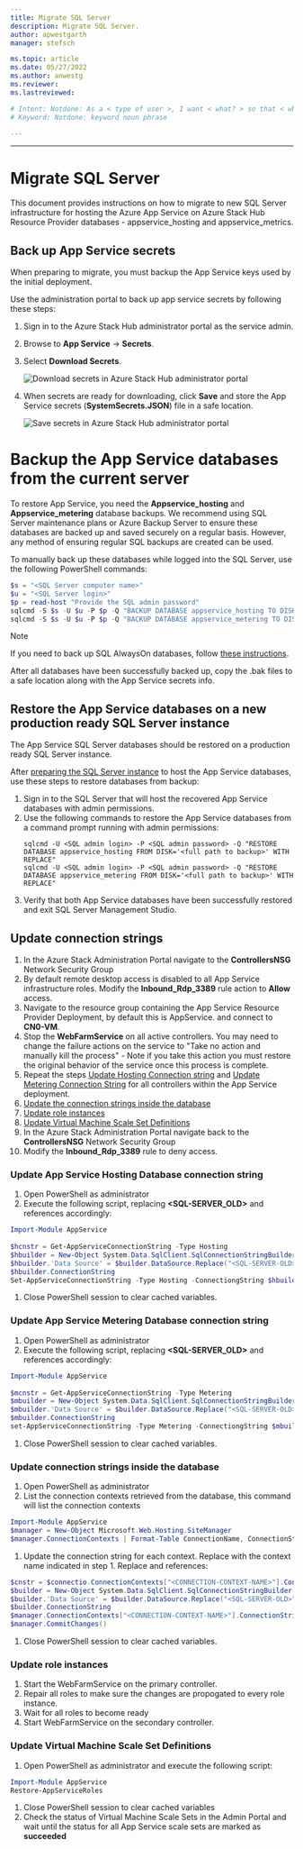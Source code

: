 ```yaml
---
title: Migrate SQL Server  
description: Migrate SQL Server.
author: apwestgarth
manager: stefsch

ms.topic: article
ms.date: 05/27/2022
ms.author: anwestg
ms.reviewer: 
ms.lastreviewed: 

# Intent: Notdone: As a < type of user >, I want < what? > so that < why? >
# Keyword: Notdone: keyword noun phrase

---
```


---

# Migrate SQL Server

This document provides instructions on how to migrate to new SQL Server infrastructure for hosting the Azure App Service on Azure Stack Hub Resource Provider databases - appservice_hosting and appservice_metrics.

## Back up App Service secrets
When preparing to migrate, you must backup the App Service keys used by the initial deployment. 

Use the administration portal to back up app service secrets by following these steps: 

1. Sign in to the Azure Stack Hub administrator portal as the service admin.

2. Browse to **App Service** -> **Secrets**. 

3. Select **Download Secrets**.

   ![Download secrets in Azure Stack Hub administrator portal](./media/app-service-migrate-sql-server/download-secrets.png)

4. When secrets are ready for downloading, click **Save** and store the App Service secrets (**SystemSecrets.JSON**) file in a safe location. 

   ![Save secrets in Azure Stack Hub administrator portal](./media/app-service-migrate-sql-server/save-secrets.png)

# Backup the App Service databases from the current server

To restore App Service, you need the **Appservice_hosting** and **Appservice_metering** database backups. We recommend using SQL Server maintenance plans or Azure Backup Server to ensure these databases are backed up and saved securely on a regular basis. However, any method of ensuring regular SQL backups are created can be used.

To manually back up these databases while logged into the SQL Server, use the following PowerShell commands:

  ```powershell
  $s = "<SQL Server computer name>"
  $u = "<SQL Server login>" 
  $p = read-host "Provide the SQL admin password"
  sqlcmd -S $s -U $u -P $p -Q "BACKUP DATABASE appservice_hosting TO DISK = '<path>\hosting.bak'"
  sqlcmd -S $s -U $u -P $p -Q "BACKUP DATABASE appservice_metering TO DISK = '<path>\metering.bak'"
  ```

> [!NOTE]
> If you need to back up SQL AlwaysOn databases, follow [these instructions](/sql/database-engine/availability-groups/windows/configure-backup-on-availability-replicas-sql-server?view=sql-server-2017&preserve-view=true). 

After all databases have been successfully backed up, copy the .bak files to a safe location along with the App Service secrets info.

## Restore the App Service databases on a new production ready SQL Server instance

The App Service SQL Server databases should be restored on a production ready SQL Server instance. 

After [preparing the SQL Server instance](azure-stack-app-service-before-you-get-started.md#prepare-the-sql-server-instance) to host the App Service databases, use these steps to restore databases from backup:

1. Sign in to the SQL Server that will host the recovered App Service databases with admin permissions.
2. Use the following commands to restore the App Service databases from a command prompt running with admin permissions:
    ```dos
    sqlcmd -U <SQL admin login> -P <SQL admin password> -Q "RESTORE DATABASE appservice_hosting FROM DISK='<full path to backup>' WITH REPLACE"
    sqlcmd -U <SQL admin login> -P <SQL admin password> -Q "RESTORE DATABASE appservice_metering FROM DISK='<full path to backup>' WITH REPLACE"
    ```
3. Verify that both App Service databases have been successfully restored and exit SQL Server Management Studio.

## Update connection strings

1. In the Azure Stack Administration Portal navigate to the **ControllersNSG** Network Security Group
1. By default remote desktop access is disabled to all App Service infrastructure roles.  Modify the **Inbound_Rdp_3389** rule action to **Allow** access.
1. Navigate to the resource group containing the App Service Resource Provider Deployment, by default this is AppService.<region> and connect to **CN0-VM**.
1. Stop the **WebFarmService** on all active controllers.  You may need to change the failure actions on the service to "Take no action and manually kill the process" - Note if you take this action you must restore the original behavior of the service once this process is complete.
1. Repeat the steps [Update Hosting Connection string](#update-app-service-hosting-database-connection-string) and [Update Metering Connection String](#update-app-service-metering-database-connection-string) for all controllers within the App Service deployment.
1. [Update the connection strings inside the database](#update-connection-strings-inside-the-database)
1. [Update role instances](#update-role-instances)
1. [Update Virtual Machine Scale Set Definitions](#update-virtual-machine-scale-set-definitions)
1. In the Azure Stack Administration Portal navigate back to the **ControllersNSG** Network Security Group
1. Modify the **Inbound_Rdp_3389** rule to deny access.

### Update App Service Hosting Database connection string

1. Open PowerShell as administrator
1. Execute the following script, replacing **<SQL-SERVER_OLD>** and **<SQL-SERVER-NEW>** references accordingly:
```PowerShell
Import-Module AppService
 
$hcnstr = Get-AppServiceConnectionString -Type Hosting
$hbuilder = New-Object System.Data.SqlClient.SqlConnectionStringBuilder($hcnstr)
$hbuilder.'Data Source' = $builder.DataSource.Replace("<SQL-SERVER-OLD>", "<SQL-SERVER-NEW>"))
$hbuilder.ConnectionString
Set-AppServiceConnectionString -Type Hosting -ConnectiongString $hbuilder.ConnectionString
```

1. Close PowerShell session to clear cached variables.

### Update App Service Metering Database connection string

1. Open PowerShell as administrator
1. Execute the following script, replacing **<SQL-SERVER_OLD>** and **<SQL-SERVER-NEW>** references accordingly:
```PowerShell
Import-Module AppService
 
$mcnstr = Get-AppServiceConnectionString -Type Metering
$mbuilder = New-Object System.Data.SqlClient.SqlConnectionStringBuilder($mcnstr)
$mbuilder.'Data Source' = $builder.DataSource.Replace("<SQL-SERVER-OLD>", "<SQL-SERVER-NEW>")
$mbuilder.ConnectionString
set-AppServiceConnectionString -Type Metering -ConnectiongString $mbuilder.ConnectionString -ServerName "<IPv4-OF-CURRENT-CONTROLLER>"
```
1. Close PowerShell session to clear cached variables.

### Update connection strings inside the database

1. Open PowerShell as administrator
1. List the connection contexts retrieved from the database, this command will list the connection contexts
```PowerShell
Import-Module AppService
$manager = New-Object Microsoft.Web.Hosting.SiteManager
$manager.ConnectionContexts | Format-Table ConnectionName, ConnectionString –Wrap
```
1. Update the connection string for each context.  Replace **<CONNECTION-CONTEXT-NAME>** with the context name indicated in step 1.  Replace **<SQL-SERVER-OLD>** and **<SQL-SERVER-NEW>** references:
```PowerShell
$cnstr = $connectio.ConnectionContexts["<CONNECTION-CONTEXT-NAME>"].ConnectionString
$builder = New-Object System.Data.SqlClient.SqlConnectionStringBuilder($cnstr)
$builder.'Data Source' = $builder.DataSource.Replace("<SQL-SERVER-OLD>", "<SQL-SERVER-NEW>")
$builder.ConnectionString
$manager.ConnectionContexts["<CONNECTION-CONTEXT-NAME>"].ConnectionString = $builder.ConnectionString
$manager.CommitChanges()
```
1. Close PowerShell session to clear cached variables.

### Update role instances

1. Start the WebFarmService on the primary controller.
1. Repair all roles to make sure the changes are propogated to every role instance.
1. Wait for all roles to become ready
1. Start WebFarmService on the secondary controller.

### Update Virtual Machine Scale Set Definitions

1. Open PowerShell as administrator and execute the following script:
```PowerShell
Import-Module AppService
Restore-AppServiceRoles
```
1. Close PowerShell session to clear cached variables
1. Check the status of Virtual Machine Scale Sets in the Admin Portal and wait until the status for all App Service scale sets are marked as **succeeded**

